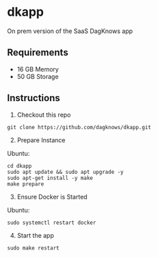 # dkapp
On prem version of the SaaS DagKnows app

## Requirements

* 16 GB Memory
* 50 GB Storage

## Instructions

1. Checkout this repo

```
git clone https://github.com/dagknows/dkapp.git
```

2. Prepare Instance

Ubuntu:

```
cd dkapp
sudo apt update && sudo apt upgrade -y
sudo apt-get install -y make
make prepare
```

3. Ensure Docker is Started

Ubuntu:

```
sudo systemctl restart docker
```

4. Start the app

```
sudo make restart
```
